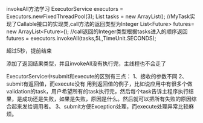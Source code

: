 
invokeAll方法学习
ExecutorService executors =  Executors.newFixedThreadPool(3);
List<MyTask> tasks = new ArrayList<MyTask>(); //MyTask实现了Callable<Integer>接口的实现类,call方法的返回类型为Integer
List<Future<Integer>> futures= new ArrayList<Future<Integer>>(); //call返回的Integer类型根据tasks进入的顺序返回
futures = executors.invokeAll(tasks,5L,TimeUnit.SECONDS);


超过5秒，提前结束

添加了返回结果类型，并且invokeAll没有执行完，主线程也不会走了


ExecutorService中submit和execute的区别有三点：
1、接收的参数不同
2、submit有返回值，而execute没有
用到返回值的例子，比如说应用中有很多个做validation的task，用户希望所有的task执行完，然后每个task告诉主程序执行结果，是成功还是失败，如果是失败，原因是什么。然后就可以把所有失败的原因综合起来发给调用者。
3、submit方便Exception处理，而execute处理异常比较麻烦。

